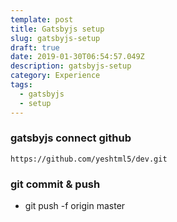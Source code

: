 ```yaml
---
template: post
title: Gatsbyjs setup
slug: gatsbyjs-setup
draft: true
date: 2019-01-30T06:54:57.049Z
description: gatsbyjs-setup
category: Experience
tags:
  - gatsbyjs
  - setup
---
```

### gatsbyjs connect github
```
https://github.com/yeshtml5/dev.git
```

### git commit & push
* git push -f origin master

